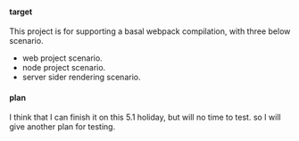 #### target

This project is for supporting a basal webpack compilation, with three below scenario.

- web project scenario.
- node project scenario.
- server sider rendering scenario.

#### plan

I think that I can finish it on this 5.1 holiday, but will no time to test. so I will give another plan for testing.
